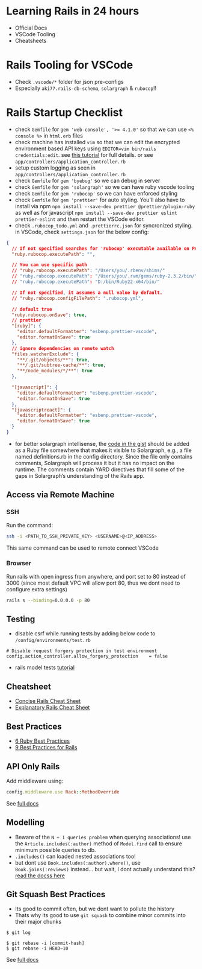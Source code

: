 # Learning Rails in 24 hours
- Official Docs
- VSCode Tooling
- Cheatsheets

# Rails Tooling for VSCode
- Check `.vscode/*` folder for json pre-configs
- Especially `aki77.rails-db-schema`, `solargraph` & `rubocop`!!

# Rails Startup Checklist

- check `Gemfile` for `gem 'web-console', '>= 4.1.0'` so that we can use `<% console %>` in `html.erb` files
- check machine has installed `vim` so that we can edit the encrypted environment based API keys using `EDITOR=vim bin/rails credentials:edit`. see [this tutorial](https://blog.engineyard.com/rails-encrypted-credentials-on-rails-5.2) for full details. or see `app/controllers/application_controller.rb`
- setup custom logging as seen in `app/controllers/application_controller.rb`
- check `Gemfile` for `gem 'byebug'` so we can debug in server
- check `Gemfile` for `gem 'solargraph'` so we can have ruby vscode tooling
- check `Gemfile` for `gem 'rubocop'` so we can have enforced styling
- check `Gemfile` for `gem 'prettier'` for auto styling. You'll also have to install via npm `npm install --save-dev prettier @prettier/plugin-ruby` as well as for javascript `npm install --save-dev prettier eslint prettier-eslint` and then restart the VSCode editor.
- check `.rubocop_todo.yml` and `.prettierrc.json` for syncronized styling. in VSCode, check `settings.json` for the below config:

```json
{
  // If not specified searches for 'rubocop' executable available on PATH (default and recommended)
  "ruby.rubocop.executePath": "",

  // You can use specific path
  // "ruby.rubocop.executePath": "/Users/you/.rbenv/shims/"
  // "ruby.rubocop.executePath": "/Users/you/.rvm/gems/ruby-2.3.2/bin/"
  // "ruby.rubocop.executePath": "D:/bin/Ruby22-x64/bin/"

  // If not specified, it assumes a null value by default.
  // "ruby.rubocop.configFilePath": ".rubocop.yml",

  // default true
  "ruby.rubocop.onSave": true,
  // prettier
  "[ruby]": {
    "editor.defaultFormatter": "esbenp.prettier-vscode",
    "editor.formatOnSave": true
  },
  // ignore dependencies on remote watch
  "files.watcherExclude": {
    "**/.git/objects/**": true,
    "**/.git/subtree-cache/**": true,
    "**/node_modules/*/**": true
  },

  "[javascript]": {
    "editor.defaultFormatter": "esbenp.prettier-vscode",
    "editor.formatOnSave": true
  },
  "[javascriptreact]": {
    "editor.defaultFormatter": "esbenp.prettier-vscode",
    "editor.formatOnSave": true
  }
}
```

- for better solargraph intellisense, the [code in the gist](https://gist.github.com/castwide/28b349566a223dfb439a337aea29713e) should be added as a Ruby file somewhere that makes it visible to Solargraph, e.g., a file named definitions.rb in the config directory. Since the file only contains comments, Solargraph will process it but it has no impact on the runtime. The comments contain YARD directives that fill some of the gaps in Solargraph’s understanding of the Rails app.


## Access via Remote Machine

### SSH
Run the command:
```sh
ssh -i <PATH_TO_SSH_PRIVATE_KEY> <USERNAME>@<IP_ADDRESS>
```
This same command can be used to remote connect VSCode

### Browser
Run rails with open ingress from anywhere, and port set to 80 instead of 3000 (since most default VPC will allow port 80, thus we dont need to configure extra settings)
```sh
rails s --binding=0.0.0.0 -p 80
```


## Testing

- disable csrf while running tests by adding below code to `/config/environments/test.rb`
```
# Disable request forgery protection in test environment
config.action_controller.allow_forgery_protection    = false
```

- rails model tests [tutorial](https://semaphoreci.com/community/tutorials/how-to-test-rails-models-with-minitest)


## Cheatsheet

- [Concise Rails Cheat Sheet](https://dev.to/ericchapman/my-beloved-ruby-on-rails-cheat-sheet-50pi)
- [Explanatory Rails Cheat Sheet](https://gist.github.com/mdang/95b4f54cadf12e7e0415)

## Best Practices

- [6 Ruby Best Practices](https://www.codementor.io/ruby-on-rails/tutorial/6-ruby-best-practices-beginners-should-know)
- [9 Best Practices for Rails](https://dzone.com/articles/9-best-practices-to-follow-while-coding-in-rails-1)


## API Only Rails

Add middleware using:
```rb
config.middleware.use Rack::MethodOverride
```

See [full docs](https://guides.rubyonrails.org/api_app.html)


## Modelling
- Beware of the `N + 1 queries problem` when querying associations! use the `Article.includes(:author)` method of `Model.find` call to ensure minimum possible queries to db.
- `.includes()` can loaded nested associations too!
- but dont use `Book.includes(:author).where()`, use `Book.joins(:reviews)` instead... but wait, I dont actually understand this? [read the docss here](https://guides.rubyonrails.org/association_basics.html#belongs-to-association-reference)


## Git Squash Best Practices
- Its good to commit often, but we dont want to pollute the history
- Thats why its good to use `git squash` to combine minor commits into their major chunks

```
$ git log

$ git rebase -i [commit-hash]
$ git rebase -i HEAD~10
```
See [full docs](https://guides.rubyonrails.org/api_app.html)
